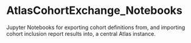 # AtlasCohortExchange_Notebooks
Jupyter Notebooks for exporting cohort definitions from, and importing cohort inclusion report results into, a central Atlas instance.

